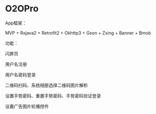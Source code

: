 # O2OPro

App框架：

MVP + Rxjava2 + Retrofit2 + Okhttp3 + Gson + Zxing + Banner + Bmob






功能：

闪屏页

用户名注册

用户名密码登录

二维码扫码、系统相册选择二维码图片解析

设置手势密码、重置手势密码、手势密码验证登录

设置广告图片轮播控件
